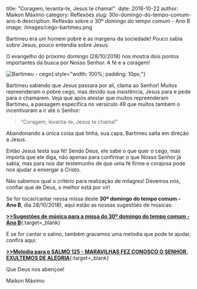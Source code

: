 title: "Coragem, levanta-te, Jesus te chama!" 
date: 2018-10-22
author: Maikon Máximo
category: Reflexões
slug: 30o-domingo-do-tempo-comum-ano-b
description: Reflexão sobre o 30º domingo do tempo comum - Ano B
image: /images/cego-bartimeu.png

Bartimeu era um homem pobre e as margens da sociedade!
Pouco sabia sobre Jesus, pouco entendia sobre Jesus. 

O evangelho do próximo domingo (28/10/2018) nos mostra dois pontos importantes da busca por Nosso Senhor. 
A fé e a coragem!

![Bartimeu - cego](/images/cego-bartimeu.png){:style="width: 100%; padding: 10px;"}

Bartimeu sabendo que Jesus passara por ali, clama ao Senhor! 
Muitos repreenderam o pobre cego, mas  devido sua insistência, Jesus para e pede para o chamarem. 
Veja que após atestar que muitos repreenderam Bartimeu, a passagem especifíca no versículo 49 que muitos também o incentivaram a ir até o Senhor:

>"Coragem, levanta-te, Jesus te chama!" 

Abandonando a única coisa que tinha, sua capa, Bartimeu salta em direção a Jesus. 

Então Jesus testa sua fé! Sendo Deus, ele sabe o que quer o cego, mas importa que ele diga, não apenas para confirmar o que Nosso Senhor já sabia, mas para nos dar testemunho de que uma fé firme e corajosa pode nos ajudar a enxergar a Cristo. 

Não sabemos qual o critério para realização de milagres! Devemos nós, confiar que de Deus, o melhor está por vir!

Se for tocar/cantar nessa missa deste **30º domingo do tempo comum - Ano B**, dia 28/10/2018),
aqui estão as nossas sugestões de músicas:

[**>>Sugestões de música para a missa do 30º domingo do tempo comum - Ano B**](https://musicasparamissa.com.br/sugestoes-para/30o-domingo-do-tempo-comum-ano-b/){:target=\_blank}

E se for cantar o salmo, também gravamos uma melodia que pode te ajudar, confira aqui:

[**>>Melodia para o SALMO 125 - MARAVILHAS FEZ CONOSCO O SENHOR, EXULTEMOS DE ALEGRIA**](https://musicasparamissa.com.br/musica/salmo-125-maravilhas-fez-conosco-o-senhor-exultemos-de-alegria/){:target=\_blank}

Que Deus nos abençoe!

Maikon Máximo
